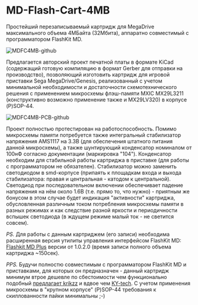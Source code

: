 # MD-Flash-Cart-4MB
Простейший перезаписываемый картридж для MegaDrive максимального объема 4МБайта (32Мбита), аппаратно совместимый с программатором FlashKit MD.

![MDFC4MB-github](https://user-images.githubusercontent.com/24475390/149984222-c1a1d27c-d783-4d6d-8eb3-69ddee26fa4a.jpg)

Предлагается авторский проект печатной платы в формате KiCad (содержащий готовую компиляцию в формат Gerber для отправки на производство), позволяющий изготовить картридж для игровой приставки Sega MegaDrive/Genesis, реализованный с учетом минимальной необходимости и достаточности схемотехнического решения с применением микросхемы флэш-памяти MXIC MX29L3211 (конструктивно возможно применение также и MX29LV320) в корпусе (P)SOP-44.

![MDFC4MB-PCB-github](https://user-images.githubusercontent.com/24475390/150021381-3bffb65b-c416-45cf-a307-c182a318816e.jpg)

Проект полностью протестирован на работоспособность. Помимо микросхемы памяти потребуется также интегральный стабилизатор напряжения AMS1117 на 3.3В (для обеспечения штатного питания данной микросхемы), а также шунтирующий конденсатор номиналом от 100нФ согласно документации (маркировка "104"). Конденсатор необходим для стабильной работы картриджа в приставке (для работы с программатором не обязателен). Стабилизатор можно заменить светодиодом в smd-корпусе (припаять к площадкам входа и выхода стабилизатора: правая и центральная - катодом к центральной). Светодиод при последовательном включении обеспечивает падение напряжения на нём около 1.6В (т.е. прямо то, что нужно) - приятным же бонусом в этом случае будет индикация "активности" картриджа, обусловленная различным током потребления микросхемы памяти в разных режимах и как следствие разной яркости и периодичности вспышек светодиода (в ждущем режиме малый ток - не светится совсем).

*PS.* Для работы с данным картриджем (его записи) необходима расширенная версия утилиты управления интерфейсом FlashKit MD: [Flashkit MD Plus](https://github.com/MiGeRA/FlashKit-MD-Plus) версии от 1.0.2.0 (время записи полного объема картриджа ~150сек).

*PPS.* Будучи полностю совместимым с программатором FlashKit MD и приставками, для которых он предназначен - данный картридж минимум втрое дешевле по сбестоимости чем функционально подобный [предлагает krikzz](https://krikzz.com/our-products/cartridges/flashkitmd.html) и вдвое чем [KY-tech](https://www.aliexpress.com/item/1005001465109297.html). С учетом применения микросхемы в "крупном корпусе" (P)SOP-44 требования к скиллованности пайки минимальны ;-)
